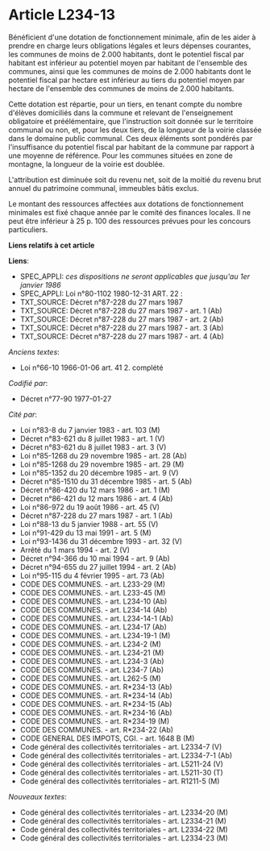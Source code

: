 # Article L234-13

Bénéficient d'une dotation de fonctionnement minimale, afin de les aider à prendre en charge leurs obligations légales et
leurs dépenses courantes, les communes de moins de 2.000 habitants, dont le potentiel fiscal par habitant est inférieur au
potentiel moyen par habitant de l'ensemble des communes, ainsi que les communes de moins de 2.000 habitants dont le potentiel
fiscal par hectare est inférieur au tiers du potentiel moyen par hectare de l'ensemble des communes de moins de 2.000
habitants.

Cette dotation est répartie, pour un tiers, en tenant compte du nombre d'élèves domiciliés dans la commune et relevant de
l'enseignement obligatoire et préélémentaire, que l'instruction soit donnée sur le territoire communal ou non, et, pour les
deux tiers, de la longueur de la voirie classée dans le domaine public communal. Ces deux éléments sont pondérés par
l'insuffisance du potentiel fiscal par habitant de la commune par rapport à une moyenne de référence. Pour les communes
situées en zone de montagne, la longueur de la voirie est doublée.

L'attribution est diminuée soit du revenu net, soit de la moitié du revenu brut annuel du patrimoine communal, immeubles
bâtis exclus.

Le montant des ressources affectées aux dotations de fonctionnement minimales est fixé chaque année par le comité des
finances locales. Il ne peut être inférieur à 25 p. 100 des ressources prévues pour les concours particuliers.

**Liens relatifs à cet article**

**Liens**:

  - SPEC_APPLI: *ces dispositions ne seront applicables que jusqu'au 1er janvier 1986*
  - SPEC_APPLI: Loi n°80-1102 1980-12-31 ART. 22 :
  - TXT_SOURCE: Décret n°87-228 du 27 mars 1987
  - TXT_SOURCE: Décret n°87-228 du 27 mars 1987 - art. 1 (Ab)
  - TXT_SOURCE: Décret n°87-228 du 27 mars 1987 - art. 2 (Ab)
  - TXT_SOURCE: Décret n°87-228 du 27 mars 1987 - art. 3 (Ab)
  - TXT_SOURCE: Décret n°87-228 du 27 mars 1987 - art. 4 (Ab)

_Anciens textes_:

  - Loi n°66-10 1966-01-06 art. 41 2. complété

_Codifié par_:

  - Décret n°77-90 1977-01-27

_Cité par_:

  - Loi n°83-8 du 7 janvier 1983 - art. 103 (M)
  - Décret n°83-621 du 8 juillet 1983 - art. 1 (V)
  - Décret n°83-621 du 8 juillet 1983 - art. 3 (V)
  - Loi n°85-1268 du 29 novembre 1985 - art. 28 (Ab)
  - Loi n°85-1268 du 29 novembre 1985 - art. 29 (M)
  - Loi n°85-1352 du 20 décembre 1985 - art. 9 (V)
  - Décret n°85-1510 du 31 décembre 1985 - art. 5 (Ab)
  - Décret n°86-420 du 12 mars 1986 - art. 1 (M)
  - Décret n°86-421 du 12 mars 1986 - art. 4 (Ab)
  - Loi n°86-972 du 19 août 1986 - art. 45 (V)
  - Décret n°87-228 du 27 mars 1987 - art. 1 (Ab)
  - Loi n°88-13 du 5 janvier 1988 - art. 55 (V)
  - Loi n°91-429 du 13 mai 1991 - art. 5 (M)
  - Loi n°93-1436 du 31 décembre 1993 - art. 32 (V)
  - Arrêté du 1 mars 1994 - art. 2 (V)
  - Décret n°94-366 du 10 mai 1994 - art. 9 (Ab)
  - Décret n°94-655 du 27 juillet 1994 - art. 2 (Ab)
  - Loi n°95-115 du 4 février 1995 - art. 73 (Ab)
  - CODE DES COMMUNES. - art. L233-29 (M)
  - CODE DES COMMUNES. - art. L233-45 (M)
  - CODE DES COMMUNES. - art. L234-10 (Ab)
  - CODE DES COMMUNES. - art. L234-14 (Ab)
  - CODE DES COMMUNES. - art. L234-14-1 (Ab)
  - CODE DES COMMUNES. - art. L234-17 (Ab)
  - CODE DES COMMUNES. - art. L234-19-1 (M)
  - CODE DES COMMUNES. - art. L234-2 (M)
  - CODE DES COMMUNES. - art. L234-21 (M)
  - CODE DES COMMUNES. - art. L234-3 (Ab)
  - CODE DES COMMUNES. - art. L234-7 (Ab)
  - CODE DES COMMUNES. - art. L262-5 (M)
  - CODE DES COMMUNES. - art. R*234-13 (Ab)
  - CODE DES COMMUNES. - art. R*234-14 (Ab)
  - CODE DES COMMUNES. - art. R*234-15 (Ab)
  - CODE DES COMMUNES. - art. R*234-16 (Ab)
  - CODE DES COMMUNES. - art. R*234-19 (M)
  - CODE DES COMMUNES. - art. R*234-22 (Ab)
  - CODE GENERAL DES IMPOTS, CGI. - art. 1648 B (M)
  - Code général des collectivités territoriales - art. L2334-7 (V)
  - Code général des collectivités territoriales - art. L2334-7-1 (Ab)
  - Code général des collectivités territoriales - art. L5211-24 (V)
  - Code général des collectivités territoriales - art. L5211-30 (T)
  - Code général des collectivités territoriales - art. R1211-5 (M)

_Nouveaux textes_:

  - Code général des collectivités territoriales - art. L2334-20 (M)
  - Code général des collectivités territoriales - art. L2334-21 (M)
  - Code général des collectivités territoriales - art. L2334-22 (M)
  - Code général des collectivités territoriales - art. L2334-23 (M)
